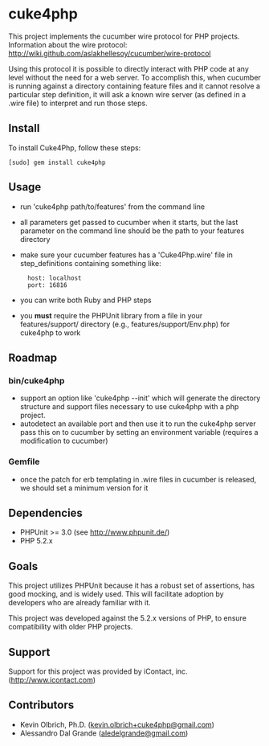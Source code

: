 cuke4php
========

This project implements the cucumber wire protocol for PHP projects.
Information about the wire protocol: http://wiki.github.com/aslakhellesoy/cucumber/wire-protocol

Using this protocol it is possible to directly interact with PHP code at any level without the need for a web server.  To accomplish this, when cucumber is running against a directory containing feature files and it cannot resolve a particular step definition, it will ask a known wire server (as defined in a .wire file) to interpret and run those steps.

Install
-------
To install Cuke4Php, follow these steps:

	[sudo] gem install cuke4php
	
Usage
-----
* run 'cuke4php path/to/features' from the command line
* all parameters get passed to cucumber when it starts, but the last parameter on the command line should be the path to your features directory
* make sure your cucumber features has a 'Cuke4Php.wire' file in step_definitions containing something like:

		host: localhost
		port: 16816
	
* you can write both Ruby and PHP steps
* you __must__ require the PHPUnit library from a file in your features/support/ directory (e.g., features/support/Env.php) for cuke4php to work

Roadmap
-------

### bin/cuke4php

* support an option like 'cuke4php --init' which will generate the directory structure and support files necessary to use cuke4php with a php project.
* autodetect an available port and then use it to run the cuke4php server pass this on to cucumber by setting an environment variable (requires a modification to cucumber)

### Gemfile

* once the patch for erb templating in .wire files in cucumber is released, we should set a minimum version for it

Dependencies
------------
* PHPUnit >= 3.0 (see http://www.phpunit.de/)
* PHP 5.2.x

Goals
-----
This project utilizes PHPUnit because it has a robust set of assertions, has good mocking, and is widely used.  This will facilitate adoption by developers who are already familiar with it.

This project was developed against the 5.2.x versions of PHP, to ensure compatibility with older PHP projects.

Support
-------
Support for this project was provided by iContact, inc.  (http://www.icontact.com)

Contributors
------------
* Kevin Olbrich, Ph.D. (kevin.olbrich+cuke4php@gmail.com)
* Alessandro Dal Grande (aledelgrande@gmail.com)
